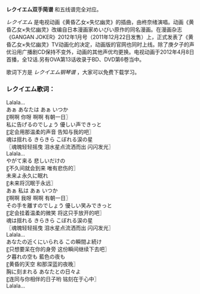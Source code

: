 

**レクイエム双手简谱** 和五线谱完全对应。

_レクイエム_
是电视动画《黄昏乙女×失忆幽灵》的插曲，由柊奈绪演唱。动画《黄昏乙女×失忆幽灵》改编自日本漫画家めいびい原作的同名漫画。在漫画杂志《GANGAN
JOKER》2012年1月号（2011年12月22日发售）上，正式发表了《黄昏乙女×失忆幽灵》TV动画化的决定，动画版的官网也同时上线。除了庚夕子的声优沿用广播剧CD保持不变外，动画的其他声优均更换。电视动画于2012年4月8日首播，全12话.另有OVA第13话收录于BD、DVD第6卷当中。

歌词下方是 _レクイエム钢琴谱_ ，大家可以免费下载学习。

### レクイエム歌词：

Lalala...  
あぁ あなたは あぁ いつか  
〖啊啊 你呀 啊啊 有朝一日〗  
私に告げるのでしょう 優しい声できっと  
〖定会用那温柔的声音 告知与我的吧〗  
魂は揺れる きらきら こぼれる涙の星  
〖魂魄轻轻摇曳 泪水星点流洒而出 闪闪发光〗  
Lalala...  
やがて来る 悲しいだけの  
〖不久间就会到来 唯有悲伤的〗  
未来よ永久に眠れ  
〖未来将沉眠于永远〗  
あぁ 私は あぁ いつか  
〖啊啊 我呀 啊啊 有朝一日〗  
その手を離すのでしょう 優しい笑みできっと  
〖定会挂着温柔的微笑 将这只手放开的吧〗  
魂は揺れる きらきら こぼれる涙の星  
〖魂魄轻轻摇曳 泪水星点流洒而出 闪闪发光〗  
Lalala...  
あなたの近くにいられる この瞬間よ続け  
〖只想要呆在你的身旁 这份瞬间继续下去吧〗  
夕暮れの空も 藍色の夜も  
〖黄昏的天空 和那深蓝的夜晚〗  
胸に刻まれる あなたとの日々よ  
〖连同与你相伴的日子哟 铭刻在于心中〗  
Lalala...


